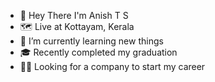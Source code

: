 - 👋 Hey There I'm Anish T S
- 🗺️ Live at Kottayam, Kerala
- 🌱 I’m currently learning new things
- 🎓 Recently completed my graduation
- 👨‍💻 Looking for a company to start my career


<!---
anishts125/anishts125 is a ✨ special ✨ repository because its `README.md` (this file) appears on your GitHub profile.
You can click the Preview link to take a look at your changes.


<p class="header"><span>SENIOR PROGRAMMER | JAVA SE PROGRAMMER</span></p>

<ul>

<li>Lead programmer with a track record of incorporating user and business requirements into cost-effective, secure and user-friendly solutions known for scalability and durability.</li>

<li>Knowledge of commercial and open source software/database engineering tools, design techniques, CASE tools and security standards.</li>

<li>Proven leader and project manager; drive system architecture decisions and lead projects from concept through the release process.</li>

<li>Innovator of next-generation solutions, systems and applications giving companies a competitive edge and producing outstanding results for customers.</li>

</ul> --->
